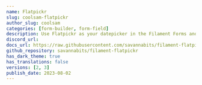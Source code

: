 ```yaml
---
name: Flatpickr
slug: coolsam-flatpickr
author_slug: coolsam
categories: [form-builder, form-field]
description: Use Flatpickr as your datepicker in the Filament Forms and Panels
discord_url: 
docs_url: https://raw.githubusercontent.com/savannabits/filament-flatpickr/3.x/README.md
github_repository: savannabits/filament-flatpickr
has_dark_theme: true
has_translations: false
versions: [2, 3]
publish_date: 2023-08-02
---
```

